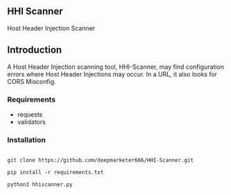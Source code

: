 ## HHI Scanner

Host Header Injection Scanner


## Introduction

A Host Header Injection scanning tool, HHI-Scanner, may find configuration errors where Host Header Injections may occur. In a URL, it also looks for CORS Misconfig.

### Requirements

* requests
* validators

### Installation

```

git clone https://github.com/deepmarketer666/HHI-Scanner.git

pip install -r requirements.txt

python3 hhiscanner.py 

```
